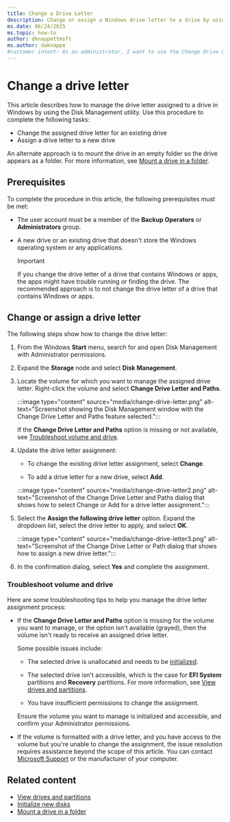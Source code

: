 ```yaml
---
title: Change a Drive Letter
description: Change or assign a Windows drive letter to a drive by using the Change Drive Letter and Paths feature with the Disk Management utility in Windows.
ms.date: 06/24/2025
ms.topic: how-to
author: dknappettmsft
ms.author: daknappe
#customer intent: As an administrator, I want to use the Change Drive Letter and Paths feature with Disk Management in Windows, so I can change or assign a Windows drive letter to a drive.
---
```


# Change a drive letter

This article describes how to manage the drive letter assigned to a drive in Windows by using the Disk Management utility. Use this procedure to complete the following tasks:

- Change the assigned drive letter for an existing drive
- Assign a drive letter to a new drive

An alternate approach is to mount the drive in an empty folder so the drive appears as a folder. For more information, see [Mount a drive in a folder](assign-a-mount-point-folder-path-to-a-drive.md).

## Prerequisites

To complete the procedure in this article, the following prerequisites must be met:

- The user account must be a member of the **Backup Operators** or **Administrators** group.

- A new drive or an existing drive that doesn't store the Windows operating system or any applications.

   > [!IMPORTANT]
   > If you change the drive letter of a drive that contains Windows or apps, the apps might have trouble running or finding the drive. The recommended approach is to not change the drive letter of a drive that contains Windows or apps.

## Change or assign a drive letter

The following steps show how to change the drive letter:

1. From the Windows **Start** menu, search for and open Disk Management with Administrator permissions.

1. Expand the **Storage** node and select **Disk Management**.

1. Locate the volume for which you want to manage the assigned drive letter. Right-click the volume and select **Change Drive Letter and Paths**.

   :::image type="content" source="media/change-drive-letter.png" alt-text="Screenshot showing the Disk Management window with the Change Drive Letter and Paths feature selected.":::

   If the **Change Drive Letter and Paths** option is missing or not available, see [Troubleshoot volume and drive](#troubleshoot-volume-and-drive).
   
1. Update the drive letter assignment:

   - To change the existing drive letter assignment, select **Change**.
   
   - To add a drive letter for a new drive, select **Add**.

   :::image type="content" source="media/change-drive-letter2.png" alt-text="Screenshot of the Change Drive Letter and Paths dialog that shows how to select Change or Add for a drive letter assignment.":::

1. Select the **Assign the following drive letter** option. Expand the dropdown list, select the drive letter to apply, and select **OK**.

   :::image type="content" source="media/change-drive-letter3.png" alt-text="Screenshot of the Change Drive Letter or Path dialog that shows how to assign a new drive letter.":::

1. In the confirmation dialog, select **Yes** and complete the assignment.

### Troubleshoot volume and drive

Here are some troubleshooting tips to help you manage the drive letter assignment process:

- If the **Change Drive Letter and Paths** option is missing for the volume you want to manage, or the option isn't available (grayed), then the volume isn't ready to receive an assigned drive letter.

   Some possible issues include:

   - The selected drive is unallocated and needs to be [initialized](initialize-new-disks.md).

   - The selected drive isn't accessible, which is the case for **EFI System** partitions and **Recovery** partitions. For more information, see [View drives and partitions](overview-of-disk-management.md#view-drives-and-partitions).

   - You have insufficient permissions to change the assignment.

   Ensure the volume you want to manage is initialized and accessible, and confirm your Administrator permissions.

- If the volume is formatted with a drive letter, and you have access to the volume but you're unable to change the assignment, the issue resolution requires assistance beyond the scope of this article. You can contact [Microsoft Support](https://support.microsoft.com/contactus/) or the manufacturer of your computer.

## Related content

- [View drives and partitions](overview-of-disk-management.md#view-drives-and-partitions)
- [Initialize new disks](initialize-new-disks.md)
- [Mount a drive in a folder](assign-a-mount-point-folder-path-to-a-drive.md)